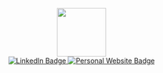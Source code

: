 <div id="header" align="center">
  <img src="https://media.giphy.com/media/M9gbBd9nbDrOTu1Mqx/giphy.gif" width="100"/>
  <div id="badges">
    <a href="https://www.linkedin.com/in/ben-desollar/">
      <img src="https://img.shields.io/badge/LinkedIn-blue?style=for-the-badge&logo=linkedin&logoColor=white" alt="LinkedIn Badge"/>
    <a href="https://bdesollar.github.io/">
      <img src="https://img.shields.io/badge/Person%20Website-Visit-blue?style=social&logo=github" alt="Personal Website Badge"/>
    </a>
  </div>
</div>

